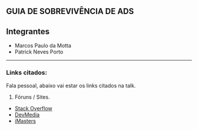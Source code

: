 ## GUIA DE SOBREVIVÊNCIA DE ADS

## Integrantes  
* Marcos Paulo da Motta
* Patrick Neves Porto  

***

### Links citados: 

Fala pessoal, abaixo vai estar os links citados na talk.

1. Fóruns / Sites.
* [Stack Overflow](https://pt.stackoverflow.com)
* [DevMedia](https://www.devmedia.com.br)
* [iMasters](https://imasters.com.br/)
